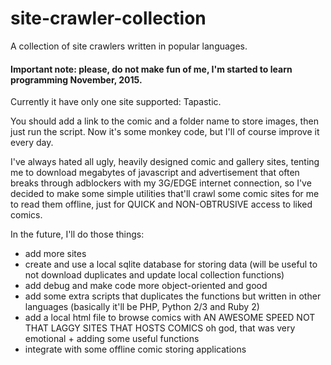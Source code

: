 # site-crawler-collection
A collection of site crawlers written in popular languages.

#### Important note: please, do not make fun of me, I'm started to learn programming November, 2015.

Currently it have only one site supported: Tapastic.

You should add a link to the comic and a folder name to store images, then just run the script.
Now it's some monkey code, but I'll of course improve it every day.

I've always hated all ugly, heavily designed comic and gallery sites, tenting me to download megabytes of javascript and advertisement that often breaks through adblockers with my 3G/EDGE internet connection, so I've decided to make some simple utilities that'll crawl some comic sites for me to read them offline, just for QUICK and NON-OBTRUSIVE access to liked comics.

In the future, I'll do those things:
- add more sites
- create and use a local sqlite database for storing data (will be useful to not download duplicates and update local collection functions)
- add debug and make code more object-oriented and good
- add some extra scripts that duplicates the functions but written in other languages (basically it'll be PHP, Python 2/3 and Ruby 2)
- add a local html file to browse comics with AN AWESOME SPEED NOT THAT LAGGY SITES THAT HOSTS COMICS oh god, that was very emotional + adding some useful functions
- integrate with some offline comic storing applications
